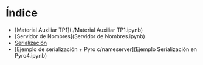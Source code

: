 # Índice

* [Material Auxiliar TP1](./Material Auxiliar TP1.ipynb)
* [Servidor de Nombres](Servidor de Nombres.ipynb)
* [Serialización](Serialización.ipynb)
* [Ejemplo de serialización + Pyro c/nameserver](Ejemplo Serialización en Pyro4.ipynb)
